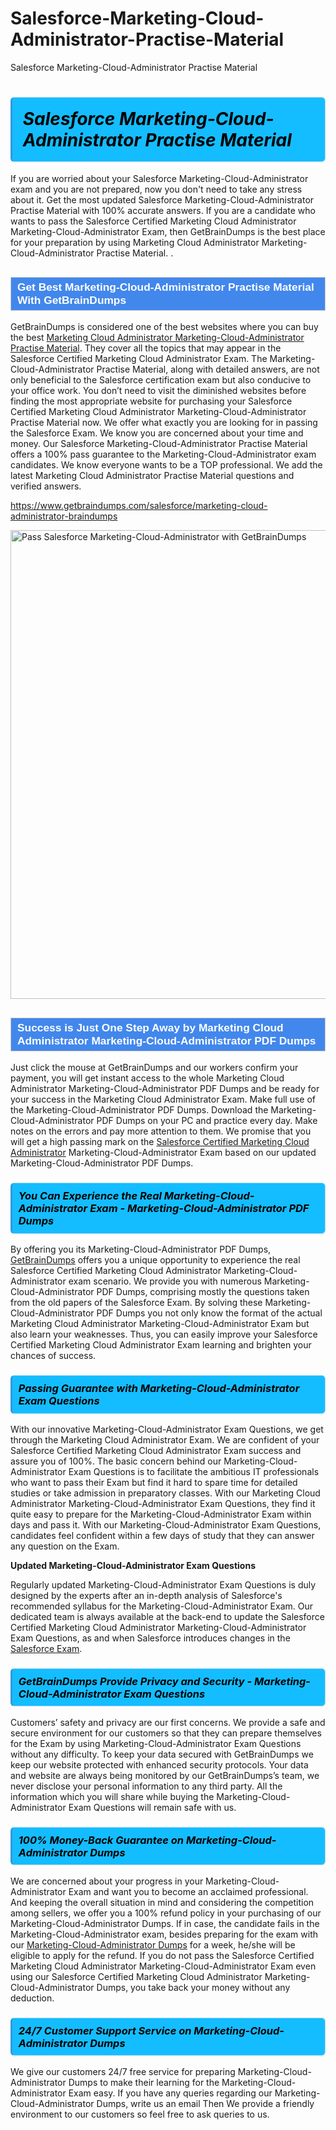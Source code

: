 # Salesforce-Marketing-Cloud-Administrator-Practise-Material
Salesforce Marketing-Cloud-Administrator Practise Material
<h1><strong><span style="display: block; color: #000000; background: #14BDFF; border: 0.5px solid #AED6F1; border-left: 3px solid #3498DB; padding: .6em; border-radius: 6px;">                     <em>Salesforce Marketing-Cloud-Administrator <span class="exam_variation">Practise Material</span> </em>                </span></strong>            </h1>                        <p>If you are worried about your Salesforce Marketing-Cloud-Administrator exam and you are not prepared, now you don't need to take any stress about it.             Get the most updated Salesforce Marketing-Cloud-Administrator <span class="exam_variation">Practise Material</span> with 100% accurate answers. If you are a candidate who wants to pass the             Salesforce Certified Marketing Cloud Administrator Marketing-Cloud-Administrator Exam, then GetBrainDumps is the best place for your preparation by using Marketing Cloud Administrator Marketing-Cloud-Administrator <span class="exam_variation">Practise Material</span>. .</p>                        <h2 style="background: #4287ec; border: 1px solid #cccccc; padding: 5px 10px;">                <span style="color: #ffffff;">                    <span style="font-size: 11pt;">                        <span style="line-height: normal;">                            <span style="font-family: Calibri,sans-serif;">                                <strong>                                    <span style="font-size: 13.0pt;">Get Best Marketing-Cloud-Administrator <span class="exam_variation">Practise Material</span> With GetBrainDumps</span>                                </strong>                            </span>                        </span>                    </span>                </span>            </h2>                        <p>GetBrainDumps is considered one of the best websites where you can buy the best <a href="https://www.getbraindumps.com/salesforce/marketing-cloud-administrator-braindumps.html">Marketing Cloud Administrator Marketing-Cloud-Administrator <span class="exam_variation">Practise Material</span></a>.             They cover all the topics that may appear in the Salesforce Certified Marketing Cloud Administrator Exam. The Marketing-Cloud-Administrator <span class="exam_variation">Practise Material</span>,             along with detailed answers, are not only beneficial to the Salesforce certification exam but also conducive to your office work.             You don’t need to visit the diminished websites before finding the most appropriate website for purchasing your             Salesforce Certified Marketing Cloud Administrator Marketing-Cloud-Administrator <span class="exam_variation">Practise Material</span> now. We offer what exactly you are looking for in passing the Salesforce Exam.             We know you are concerned about your time and money. Our Salesforce Marketing-Cloud-Administrator <span class="exam_variation">Practise Material</span> offers a 100% pass guarantee to the             Marketing-Cloud-Administrator exam candidates. We know everyone wants to be a TOP professional. We add the latest Marketing Cloud Administrator <span class="exam_variation">Practise Material</span> questions and verified answers.</p>                        <p><a href="https://www.getbraindumps.com/salesforce/marketing-cloud-administrator-braindumps">https://www.getbraindumps.com/salesforce/marketing-cloud-administrator-braindumps</a></p>                        <p><a href="https://www.getbraindumps.com/"><img src="https://www.getbraindumps.com/images/get-updated-exam-questions-with-discount-getbraindumps.jpg" class="postImage" alt="Pass Salesforce Marketing-Cloud-Administrator with GetBrainDumps" width="750"></a></p>                            <h2 style="background: #4287ec; border: 1px solid #cccccc; padding: 5px 10px;">                <span style="color: #ffffff;">                    <span style="font-size: 11pt;">                        <span style="line-height: normal;">                            <span style="font-family: Calibri,sans-serif;">                                <strong>                                    <span style="font-size: 13.0pt;">Success is Just One Step Away by Marketing Cloud Administrator Marketing-Cloud-Administrator <span class="exam_variation2">PDF Dumps</span></span>                                </strong>                            </span>                        </span>                    </span>                </span>            </h2>                        <p>Just click the mouse at GetBrainDumps and our workers confirm your payment, you will get instant access to the whole Marketing Cloud Administrator Marketing-Cloud-Administrator <span class="exam_variation2">PDF Dumps</span>             and be ready for your success in the Marketing Cloud Administrator Exam. Make full use of the Marketing-Cloud-Administrator <span class="exam_variation2">PDF Dumps</span>. Download the Marketing-Cloud-Administrator <span class="exam_variation2">PDF Dumps</span> on your             PC and practice every day. Make notes on the errors and pay more attention to them. We promise that you will get a high passing mark on the             <a href="https://www.getbraindumps.com/salesforce/marketing-cloud-administrator-braindumps">Salesforce Certified Marketing Cloud Administrator</a> Marketing-Cloud-Administrator Exam based on our updated Marketing-Cloud-Administrator <span class="exam_variation2">PDF Dumps</span>.</p>                        <h3>                <strong>                    <span style="display: block; color: #000000; background: #14BDFF; border: 0.5px solid #AED6F1; border-left: 3px solid #3498DB; padding: .6em; border-radius: 6px;">                        <em>You Can Experience the Real Marketing-Cloud-Administrator Exam - Marketing-Cloud-Administrator <span class="exam_variation2">PDF Dumps</span></em>                    </span>                </strong>            </h3>                        <p>By offering you its Marketing-Cloud-Administrator <span class="exam_variation2">PDF Dumps</span>, <a href="https://www.getbraindumps.com/">GetBrainDumps</a> offers you a unique opportunity to experience the real             Salesforce Certified Marketing Cloud Administrator Marketing-Cloud-Administrator exam scenario. We provide you with numerous Marketing-Cloud-Administrator <span class="exam_variation2">PDF Dumps</span>, comprising mostly             the questions taken from the old papers of the Salesforce Exam. By solving these Marketing-Cloud-Administrator <span class="exam_variation2">PDF Dumps</span> you not only know the format of the actual             Marketing Cloud Administrator Marketing-Cloud-Administrator Exam but also learn your weaknesses. Thus, you can easily improve your             Salesforce Certified Marketing Cloud Administrator Exam learning and brighten your chances of success.</p>                        <h3>                <strong>                    <span style="display: block; color: #000000; background: #14BDFF; border: 0.5px solid #AED6F1; border-left: 3px solid #3498DB; padding: .6em; border-radius: 6px;">                        <em>Passing Guarantee with Marketing-Cloud-Administrator <span class="exam_variation3">Exam Questions</span></em>                    </span>                </strong>            </h3>                        <p>With our innovative Marketing-Cloud-Administrator <span class="exam_variation3">Exam Questions</span>, we get through the Marketing Cloud Administrator Exam. We are confident of your Salesforce Certified Marketing Cloud Administrator Exam             success and assure you of 100%. The basic concern behind our Marketing-Cloud-Administrator <span class="exam_variation3">Exam Questions</span> is to facilitate the ambitious IT professionals who want to pass their             Exam but find it hard to spare time for detailed studies or take admission in preparatory classes. With our Marketing Cloud Administrator Marketing-Cloud-Administrator <span class="exam_variation3">Exam Questions</span>, they             find it quite easy to prepare for the Marketing-Cloud-Administrator Exam within days and pass it. With our Marketing-Cloud-Administrator <span class="exam_variation3">Exam Questions</span>, candidates feel confident within a few days of             study that they can answer any question on the Exam.</p>                        <p><strong>Updated Marketing-Cloud-Administrator <span class="exam_variation3">Exam Questions</span></strong></p>                        <p>Regularly updated Marketing-Cloud-Administrator <span class="exam_variation3">Exam Questions</span> is duly designed by the experts after an in-depth analysis of Salesforce's recommended syllabus for the Marketing-Cloud-Administrator Exam.             Our dedicated team is always available at the back-end to update the Salesforce Certified Marketing Cloud Administrator Marketing-Cloud-Administrator <span class="exam_variation3">Exam Questions</span>,             as and when Salesforce introduces changes in the <a href="https://www.getbraindumps.com/salesforce-braindumps.html">Salesforce Exam</a>.</p>                        <h3>                <strong>                    <span style="display: block; color: #000000; background: #14BDFF; border: 0.5px solid #AED6F1; border-left: 3px solid #3498DB; padding: .6em; border-radius: 6px;">                        <em>GetBrainDumps Provide Privacy and Security - Marketing-Cloud-Administrator <span class="exam_variation3">Exam Questions</span></em>                    </span>                </strong>            </h3>                        <p>Customers’ safety and privacy are our first concerns. We provide a safe and secure environment for our customers so that they can prepare themselves for the Exam by using             Marketing-Cloud-Administrator <span class="exam_variation3">Exam Questions</span> without any difficulty. To keep your data secured with GetBrainDumps we keep our website protected with enhanced security protocols. Your data and website             are always being monitored by our GetBrainDumps’s team, we never disclose your personal information to any third party. All the information which you will share while buying             the Marketing-Cloud-Administrator <span class="exam_variation3">Exam Questions</span> will remain safe with us.</p>                        <h3>                <strong>                    <span style="display: block; color: #000000; background: #14BDFF; border: 0.5px solid #AED6F1; border-left: 3px solid #3498DB; padding: .6em; border-radius: 6px;">                        <em>100% Money-Back Guarantee on Marketing-Cloud-Administrator <span class="exam_variation4">Dumps</span></em>                    </span>                </strong>            </h3>                        <p>We are concerned about your progress in your Marketing-Cloud-Administrator Exam and want you to become an acclaimed professional. And keeping the overall situation in mind and             considering the competition among sellers, we offer you a 100% refund policy in your purchasing of our Marketing-Cloud-Administrator <span class="exam_variation4">Dumps</span>. If in case, the candidate fails in the             Marketing-Cloud-Administrator exam, besides preparing for the exam with our <a href="https://www.getbraindumps.com/salesforce/marketing-cloud-administrator-braindumps">Marketing-Cloud-Administrator <span class="exam_variation4">Dumps</span></a> for a week, he/she will be eligible to apply for the refund. If you do not pass the             Salesforce Certified Marketing Cloud Administrator Marketing-Cloud-Administrator Exam even using our Salesforce Certified Marketing Cloud Administrator Marketing-Cloud-Administrator <span class="exam_variation4">Dumps</span>, you             take back your money without any deduction.</p>                        <h3>                <strong>                    <span style="display: block; color: #000000; background: #14BDFF; border: 0.5px solid #AED6F1; border-left: 3px solid #3498DB; padding: .6em; border-radius: 6px;">                        <em>24/7 Customer Support Service on Marketing-Cloud-Administrator <span class="exam_variation4">Dumps</span></em>                    </span>                </strong>            </h3>                        <p>We give our customers 24/7 free service for preparing Marketing-Cloud-Administrator <span class="exam_variation4">Dumps</span> to make their learning for the Marketing-Cloud-Administrator Exam easy. If you have any queries regarding our             Marketing-Cloud-Administrator <span class="exam_variation4">Dumps</span>, write us an email Then We provide a friendly environment to our customers so feel free to ask queries to us.</p>                    
